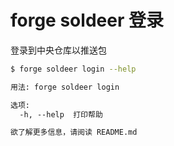 # forge soldeer 登录

登录到中央仓库以推送包

```bash
$ forge soldeer login --help
```

```txt
用法: forge soldeer login

选项:
  -h, --help  打印帮助

欲了解更多信息，请阅读 README.md
```